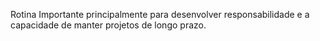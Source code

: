 Rotina
Importante principalmente para desenvolver responsabilidade e a capacidade de manter projetos de longo prazo.